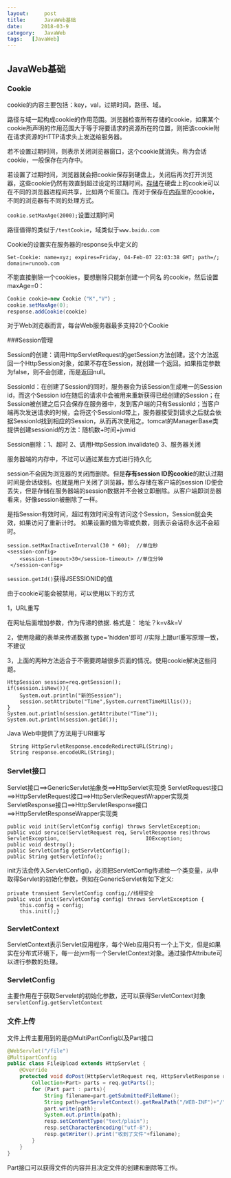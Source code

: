 ```yaml
---
layout:     post
title:      JavaWeb基础
date:      2018-03-9
category:   JavaWeb
tags:   [JavaWeb]
---
```

## JavaWeb基础
### Cookie

cookie的内容主要包括：key，val，过期时间，路径、域。

路径与域一起构成cookie的作用范围。浏览器检查所有存储的cookie，如果某个cookie所声明的作用范围大于等于将要请求的资源所在的位置，则把该cookie附在请求资源的HTTP请求头上发送给服务器。

若不设置过期时间，则表示关闭浏览器窗口，这个cookie就消失。称为会话cookie，一般保存在内存中。

若设置了过期时间，浏览器就会把cookie保存到硬盘上，关闭后再次打开浏览器，这些cookie仍然有效直到超过设定的过期时间。[存储](http://cpro.baidu.com/cpro/ui/uijs.php?adclass=0&app_id=0&c=news&cf=1001&ch=0&di=128&fv=11&is_app=0&jk=f27d78b457762e6d&k=%B4%E6%B4%A2&k0=%B4%E6%B4%A2&kdi0=0&luki=6&n=10&p=baidu&q=65035100_cpr&rb=0&rs=1&seller_id=1&sid=6d2e7657b4787df2&ssp2=1&stid=0&t=tpclicked3_hc&td=1836545&tu=u1836545&u=http:%2F%2Fwww.bubuko.com%2Finfodetail-388671.html&urlid=0)在硬盘上的cookie可以在不同的浏览器进程间共享，比如两个IE窗口。而对于保存在[内存](http://cpro.baidu.com/cpro/ui/uijs.php?adclass=0&app_id=0&c=news&cf=1001&ch=0&di=128&fv=11&is_app=0&jk=f27d78b457762e6d&k=%C4%DA%B4%E6&k0=%C4%DA%B4%E6&kdi0=0&luki=5&n=10&p=baidu&q=65035100_cpr&rb=0&rs=1&seller_id=1&sid=6d2e7657b4787df2&ssp2=1&stid=0&t=tpclicked3_hc&td=1836545&tu=u1836545&u=http:%2F%2Fwww.bubuko.com%2Finfodetail-388671.html&urlid=0)里的cookie，不同的浏览器有不同的处理方式。

`cookie.setMaxAge(2000);`设置过期时间

路径值得的类似于`/testCookie`，域类似于`www.baidu.com`

Cookie的设置实在服务器的response头中定义的

```
Set-Cookie: name=xyz; expires=Friday, 04-Feb-07 22:03:38 GMT; path=/; domain=runoob.com
```

不能直接删除一个cookies，要想删除只能新创建一个同名 的cookie，然后设置maxAge=0：

```java
Cookie cookie=new Cookie（"K","V"）;
cookie.setMaxAge(0);
response.addCookie(cookie)
```

对于Web浏览器而言，每台Web服务器最多支持20个Cookie

###Session管理

Session的创建：调用HttpServletRequest的getSession方法创建。这个方法返回一个HttpSession对象，如果不存在Session，就创建一个返回。如果指定参数为false，则不会创建，而是返回null。

SessionId：在创建了Session的同时，服务器会为该Session生成唯一的Session id，而这个Session id在随后的请求中会被用来重新获得已经创建的Session；在Session被创建之后只会保存在服务器中，发到客户端的只有SessionId；当客户端再次发送请求的时候，会将这个SessionId带上，服务器接受到请求之后就会依据SessionId找到相应的Session，从而再次使用之。tomcat的ManagerBase类提供创建sessionid的方法：随机数+时间+jvmid

Session删除：1、超时 2、调用HttpSession.invalidate()  3、服务器关闭

服务器端的内存中，不过可以通过某些方式进行持久化

session不会因为浏览器的关闭而删除。但是**存有session ID的cookie**的默认过期时间是会话级别。也就是用户关闭了浏览器，那么存储在客户端的session ID便会丢失，但是存储在服务器端的session数据并不会被立即删除。从客户端即浏览器看来，好像session被删除了一样。

是指Session有效时间，超过有效时间没有访问这个Session，Session就会失效，如果访问了重新计时。
如果设置的值为零或负数，则表示会话将永远不会超时。

```
session.setMaxInactiveInterval(30 * 60);  //单位秒
<session-config> 
    <session-timeout>30</session-timeout> //单位分钟
 </session-config> 
```

`session.getId()`获得JSESSIONID的值



由于cookie可能会被禁用，可以使用以下的方式

1，URL重写

在网址后面增加参数，作为传递的依据.     格式是： 地址？k=v&k=V

2，使用隐藏的表单来传递数据  type='hidden'即可 //实际上跟url重写原理一致，不建议

3，上面的两种方法适合于不需要跨越很多页面的情况。使用cookie解决这些问题。

```
HttpSession session=req.getSession();
if(session.isNew()){
    System.out.println("新的Session");
    session.setAttribute("Time",System.currentTimeMillis());
}
System.out.println(session.getAttribute("Time"));
System.out.println(session.getId());
```

Java Web中提供了方法用于URl重写

```
 String HttpServletResponse.encodeRedirectURL(String);
 String response.encodeURL(String);
```



### Servlet接口

Servlet接口==>GenericServlet抽象类==>HttpServlet实现类
ServletRequest接口==>HttpServletRequest接口==>HttpServletRequestWrapper实现类
ServletResponse接口==>HttpServletResponse接口==>HttpServletResponseWrapper实现类

```
public void init(ServletConfig config) throws ServletException;
public void service(ServletRequest req, ServletResponse res)throws ServletException, 							IOException;
public void destroy();
public ServletConfig getServletConfig();
public String getServletInfo();
```

init方法会传入ServletConfig()，必须把ServletConfig传递给一个类变量，从中取得Servlet的初始化参数，例如在GenericServlet有如下定义:

```
private transient ServletConfig config;//线程安全
public void init(ServletConfig config) throws ServletException {
	this.config = config;
	this.init();}
```

### ServletContext

ServletContext表示Servlet应用程序，每个Web应用只有一个上下文，但是如果实在分布式环境下，每一台jvm有一个ServletContext对象。通过操作Attribute可以进行参数的处理。

### ServletConfig

主要作用在于获取Servelet的初始化参数，还可以获得ServletContext对象
`servletConfig.getServletContext`

### 文件上传

文件上传主要用到的是@MultiPartConfig以及Part接口

```Java
@WebServlet("/file")
@MultipartConfig
public class FileUpload extends HttpServlet {
    @Override
    protected void doPost(HttpServletRequest req, HttpServletResponse resp) throws ServletException, IOException {
        Collection<Part> parts = req.getParts();
        for (Part part : parts){
            String filename=part.getSubmittedFileName();
            String path=getServletContext().getRealPath("/WEB-INF")+"/"+filename;
            part.write(path);
            System.out.println(path);
            resp.setContentType("text/plain");
            resp.setCharacterEncoding("utf-8");
            resp.getWriter().print("收到了文件"+filename);
        }
    }
}
```

Part接口可以获得文件的内容并且决定文件的创建和删除等工作。
